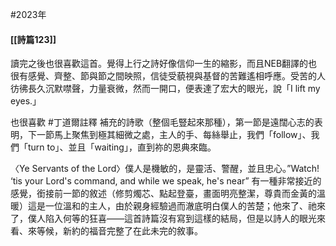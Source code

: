 #2023年 
#### [[詩篇123]]

讀完之後也很喜歡這首。覺得上行之詩好像信仰一生的縮影，而且NEB翻譯的也很有感覺、齊整、節與節之間映照，信徒受藐視與基督的苦難遙相呼應。受苦的人彷彿長久沉默噤聲，力量衰微，然而一開口，便表達了宏大的眼光，說「I lift my eyes.」

也很喜歡 #丁道爾註釋 補充的詩歌（整個毛豎起來那種），第一節是遠闊心志的表明，下一節馬上聚焦到極其細微之處，主人的手、每絲舉止，我們「follow」、我們「turn to」、並且「waiting」，直到祢的恩典來臨。

〈Ye Servants of the Lord〉僕人是機敏的，是靈活、警醒，並且忠心。”Watch! ‘tis your Lord's command, and while we speak, he's near” 有一種非常接近的感覺，銜接前一節的敘述（修剪燭芯、點起登臺，畫面明亮整潔，尊貴而金黃的溫暖）這是一位溫和的主人，由於親身經驗過而澈底明白僕人的苦楚；他來了、祂來了，僕人陷入何等的狂喜——這首詩篇沒有寫到這樣的結局，但是以詩人的眼光來看、來等候，新約的福音完整了在此未完的敘事。